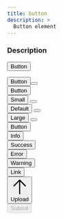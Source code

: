 ```yaml
---
title: button
description: >
  Button element
---
```


### Description

<button>Button</button>

<div class="flex items-start gap-2">
  <button variant="outline">Button</button><button variant="outline" size="icon">
    <svg xmlns="http://www.w3.org/2000/svg" fill="none" viewBox="0 0 24 24" stroke-width="1.5"    stroke="currentColor" class="size-6">
      <path stroke-linecap="round" stroke-linejoin="round" d="M4.5 10.5 12 3m0 0 7.5 7.5M12 3v18" />
    </svg>
  </button>
</div>

<div class="flex items-start gap-2">
  <button variant="secondary">Button</button>
</div>

<div class="flex items-start gap-2">
  <button size="sm" variant="outline">Small</button>
  <button variant="outline" size="icon-sm">
    <svg xmlns="http://www.w3.org/2000/svg" fill="none" viewBox="0 0 24 24" stroke-width="1.5"    stroke="currentColor" class="size-6">
      <path stroke-linecap="round" stroke-linejoin="round" d="M4.5 10.5 12 3m0 0 7.5 7.5M12 3v18" />
    </svg>
  </button>
</div>

<div class="flex items-start gap-2">
  <button variant="outline">Default</button>
  <button variant="outline" size="icon">
    <svg xmlns="http://www.w3.org/2000/svg" fill="none" viewBox="0 0 24 24" stroke-width="1.5"    stroke="currentColor" class="size-6">
      <path stroke-linecap="round" stroke-linejoin="round" d="M4.5 10.5 12 3m0 0 7.5 7.5M12 3v18" />
    </svg>
  </button>
</div>

<div class="flex items-start gap-2">
  <button size="lg" variant="outline">Large</button>
  <button variant="outline" size="icon-lg">
    <svg xmlns="http://www.w3.org/2000/svg" fill="none" viewBox="0 0 24 24" stroke-width="1.5"    stroke="currentColor" class="size-6">
      <path stroke-linecap="round" stroke-linejoin="round" d="M4.5 10.5 12 3m0 0 7.5 7.5M12 3v18" />
    </svg>
  </button>
</div>

<div class="flex items-start gap-2">
  <button variant="ghost">Button</button>
</div>

<div class="flex items-start gap-2">
  <button variant="info">Info</button>
</div>

<div class="flex items-start gap-2">
  <button variant="success">Success</button>
</div>

<div class="flex items-start gap-2">
  <button variant="error">Error</button>
</div>

<div class="flex items-start gap-2">
  <button variant="warning">Warning</button>
</div>

<div class="flex items-start gap-2">
  <button variant="link">Link</button>
</div>

<div class="flex items-start gap-2">
  <button variant="outline">
    <svg xmlns="http://www.w3.org/2000/svg" fill="none" viewBox="0 0 24 24" stroke-width="1.5"    stroke="currentColor" class="size-6">
        <path stroke-linecap="round" stroke-linejoin="round" d="M4.5 10.5 12 3m0 0 7.5 7.5M12 3v18" />
    </svg>Upload
  </button>
</div>

<div class="flex items-start gap-2">
  <button variant="outline" disabled>
    Submit
  </button>
</div>
